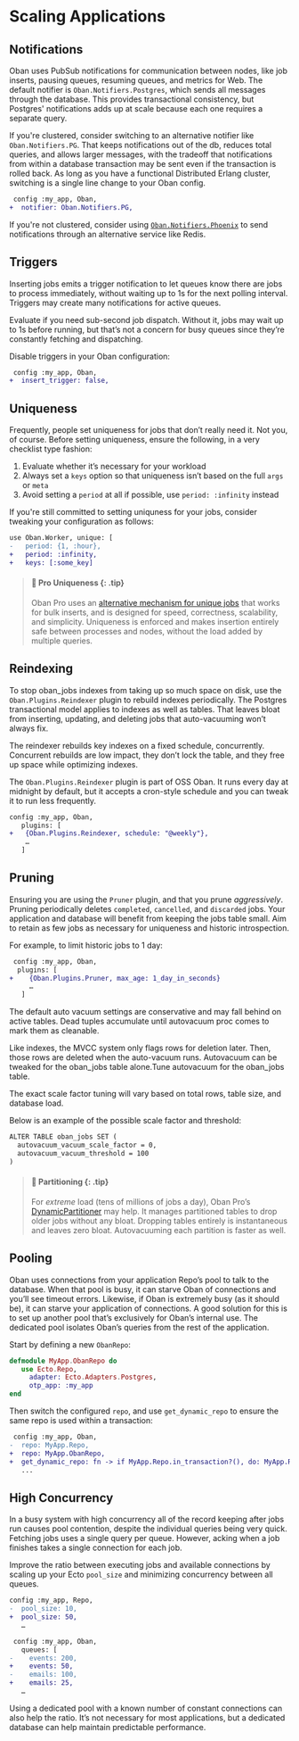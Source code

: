 # Scaling Applications

## Notifications

Oban uses PubSub notifications for communication between nodes, like job inserts, pausing queues,
resuming queues, and metrics for Web. The default notifier is `Oban.Notifiers.Postgres`, which
sends all messages through the database. This provides transactional consistency, but Postgres'
notifications adds up at scale because each one requires a separate query.

If you're clustered, consider switching to an alternative notifier like `Oban.Notifiers.PG`. That
keeps notifications out of the db, reduces total queries, and allows larger messages, with the
tradeoff that notifications from within a database transaction may be sent even if the transaction
is rolled back. As long as you have a functional Distributed Erlang cluster, switching is a
single line change to your Oban config.

```diff
 config :my_app, Oban,
+  notifier: Oban.Notifiers.PG,
```

If you're not clustered, consider using [`Oban.Notifiers.Phoenix`][onp] to send notifications
through an alternative service like Redis.

[onp]: https://github.com/sorentwo/oban_notifiers_phoenix

## Triggers

Inserting jobs emits a trigger notification to let queues know there are jobs to process
immediately, without waiting up to 1s for the next polling interval. Triggers may create many
notifications for active queues.

Evaluate if you need sub-second job dispatch. Without it, jobs may wait up to 1s before running,
but that’s not a concern for busy queues since they’re constantly fetching and dispatching.

Disable triggers in your Oban configuration:

```diff
 config :my_app, Oban,
+  insert_trigger: false,
```

## Uniqueness

Frequently, people set uniqueness for jobs that don’t really need it. Not you, of course.
Before setting uniqueness, ensure the following, in a very checklist type fashion:

1. Evaluate whether it’s necessary for your workload
2. Always set a `keys` option so that uniqueness isn’t based on the full `args` or `meta`
3. Avoid setting a `period` at all if possible, use `period: :infinity` instead

If you're still committed to setting uniquness for your jobs, consider tweaking your
configuration as follows:

```diff
use Oban.Worker, unique: [
-   period: {1, :hour},
+   period: :infinity,
+   keys: [:some_key]
```

> #### 🌟 Pro Uniqueness {: .tip}
>
> Oban Pro uses an [alternative mechanism for unique jobs][uniq] that works for bulk inserts, and
> is designed for speed, correctness, scalability, and simplicity. Uniqueness is enforced and makes insertion entirely safe between processes and nodes, without the load added
> by multiple queries.

[uniq]: https://oban.pro/docs/pro/1.5.0-rc.4/Oban.Pro.Engines.Smart.html#module-enhanced-unique

## Reindexing

To stop oban_jobs indexes from taking up so much space on disk, use the
`Oban.Plugins.Reindexer` plugin to rebuild indexes periodically. The Postgres transactional
model applies to indexes as well as tables. That leaves bloat from inserting, updating, and
deleting jobs that auto-vacuuming won’t always fix.

The reindexer rebuilds key indexes on a fixed schedule, concurrently. Concurrent rebuilds are low
impact, they don’t lock the table, and they free up space while optimizing indexes.

The `Oban.Plugins.Reindexer` plugin is part of OSS Oban. It runs every day at midnight by
default, but it accepts a cron-style schedule and you can tweak it to run less frequently.

```diff
config :my_app, Oban,
   plugins: [
+   {Oban.Plugins.Reindexer, schedule: "@weekly"},
    …
   ]
```

## Pruning

Ensuring you are using the `Pruner` plugin, and that you prune _aggressively_. Pruning
periodically deletes `completed`, `cancelled`, and `discarded` jobs. Your application
and database will benefit from keeping the jobs table small. Aim to retain as few jobs
as necessary for uniqueness and historic introspection.

For example, to limit historic jobs to 1 day:

```diff
 config :my_app, Oban,
  plugins: [
+    {Oban.Plugins.Pruner, max_age: 1_day_in_seconds}
     …
   ]
```

The default auto vacuum settings are conservative and may fall behind on active tables. Dead
tuples accumulate until autovacuum proc comes to mark them as cleanable.

Like indexes, the MVCC system only flags rows for deletion later. Then, those rows are deleted
when the auto-vacuum runs. Autovacuum can be tweaked for the oban_jobs table alone.Tune autovacuum
for the oban_jobs table.

The exact scale factor tuning will vary based on total rows, table size, and database load.

Below is an example of the possible scale factor and threshold:

```diff
ALTER TABLE oban_jobs SET (
  autovacuum_vacuum_scale_factor = 0,
  autovacuum_vacuum_threshold = 100
)
```

> #### 🌟 Partitioning {: .tip}
>
> For _extreme_ load (tens of millions of jobs a day), Oban Pro’s [DynamicPartitioner][dynp] may
> help. It manages partitioned tables to drop older jobs without any bloat. Dropping tables
> entirely is instantaneous and leaves zero bloat. Autovacuuming each partition is faster as well.

[dynp]: https://oban.pro/docs/pro/1.5.0-rc.4/Oban.Pro.Plugins.DynamicPartitioner.html

## Pooling

Oban uses connections from your application Repo’s pool to talk to the database. When that pool
is busy, it can starve Oban of connections and you’ll see timeout errors. Likewise, if Oban is
extremely busy (as it should be), it can starve your application of connections. A good solution
for this is to set up another pool that’s exclusively for Oban’s internal use. The dedicated
pool isolates Oban’s queries from the rest of the application.

Start by defining a new `ObanRepo`:

```elixir
defmodule MyApp.ObanRepo do
   use Ecto.Repo,
     adapter: Ecto.Adapters.Postgres,
     otp_app: :my_app
end
```

Then switch the configured `repo`, and use `get_dynamic_repo` to ensure the same repo is used
within a transaction:

```diff
 config :my_app, Oban,
-  repo: MyApp.Repo,
+  repo: MyApp.ObanRepo,
+  get_dynamic_repo: fn -> if MyApp.Repo.in_transaction?(), do: MyApp.Repo, else: MyApp.ObanRepo end
   ...
```

## High Concurrency

In a busy system with high concurrency all of the record keeping after jobs run causes pool
contention, despite the individual queries being very quick. Fetching jobs uses a single query
per queue. However, acking when a job finishes takes a single connection for each job.

Improve the ratio between executing jobs and available connections by scaling up your Ecto
`pool_size` and minimizing concurrency between all queues.

```diff
config :my_app, Repo,
-  pool_size: 10,
+  pool_size: 50,
   …

 config :my_app, Oban,
   queues: [
-    events: 200,
+    events: 50,
-    emails: 100,
+    emails: 25,
   …
```

Using a dedicated pool with a known number of constant connections can also help the ratio. It’s
not necessary for most applications, but a dedicated database can help maintain predictable
performance.
